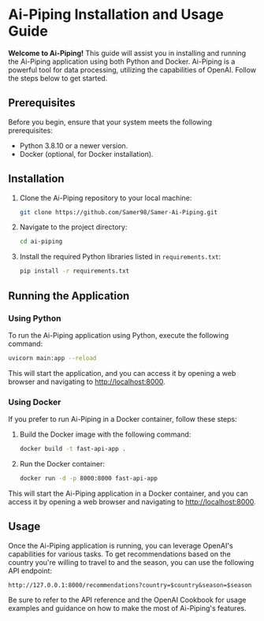 # Ai-Piping Installation and Usage Guide

**Welcome to Ai-Piping!** This guide will assist you in installing and running the Ai-Piping application using both Python and Docker. Ai-Piping is a powerful tool for data processing, utilizing the capabilities of OpenAI. Follow the steps below to get started.

## Prerequisites

Before you begin, ensure that your system meets the following prerequisites:

- Python 3.8.10 or a newer version.
- Docker (optional, for Docker installation).

## Installation

1. Clone the Ai-Piping repository to your local machine:

   ```bash
   git clone https://github.com/Samer98/Samer-Ai-Piping.git
   ```

2. Navigate to the project directory:

   ```bash
   cd ai-piping
   ```

3. Install the required Python libraries listed in `requirements.txt`:

   ```bash
   pip install -r requirements.txt
   ```

## Running the Application

### Using Python

To run the Ai-Piping application using Python, execute the following command:

```bash
uvicorn main:app --reload
```

This will start the application, and you can access it by opening a web browser and navigating to [http://localhost:8000](http://localhost:8000).

### Using Docker

If you prefer to run Ai-Piping in a Docker container, follow these steps:

1. Build the Docker image with the following command:

   ```bash
   docker build -t fast-api-app .
   ```

2. Run the Docker container:

   ```bash
   docker run -d -p 8000:8000 fast-api-app
   ```

This will start the Ai-Piping application in a Docker container, and you can access it by opening a web browser and navigating to [http://localhost:8000](http://localhost:8000).

## Usage

Once the Ai-Piping application is running, you can leverage OpenAI's capabilities for various tasks. To get recommendations based on the country you're willing to travel to and the season, you can use the following API endpoint:

```
http://127.0.0.1:8000/recommendations?country=$country&season=$season
```

Be sure to refer to the API reference and the OpenAI Cookbook for usage examples and guidance on how to make the most of Ai-Piping's features.


